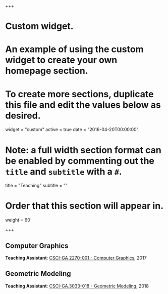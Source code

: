 +++
# Custom widget.
# An example of using the custom widget to create your own homepage section.
# To create more sections, duplicate this file and edit the values below as desired.
widget = "custom"
active = true
date = "2016-04-20T00:00:00"

# Note: a full width section format can be enabled by commenting out the `title` and `subtitle` with a `#`.
title = "Teaching"
subtitle = ""

# Order that this section will appear in.
weight = 60

+++

## Computer Graphics
**Teaching Assistant**:
[CSCI-GA 2270-001 - Computer Graphics](https://github.com/danielepanozzo/cg), 2017

## Geometric Modeling
**Teaching Assistant**:
[CSCI-GA.3033-018 - Geometric Modeling](https://github.com/danielepanozzo/gp), 2018
